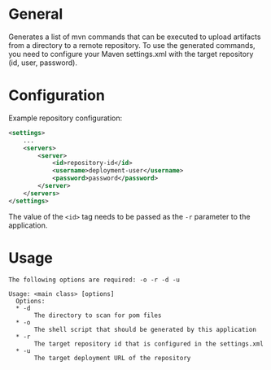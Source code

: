 # General
Generates a list of mvn commands that can be executed to upload artifacts from a directory to a
remote repository. To use the generated commands, you need to configure your Maven settings.xml with
the target repository (id, user, password).

# Configuration
Example repository configuration:
```xml
<settings>
    ...
    <servers>
        <server>
            <id>repository-id</id>
            <username>deployment-user</username>
            <password>password</password>
        </server>
    </servers>
</settings>

```

The value of the `<id>` tag needs to be passed as the `-r` parameter to the application.

# Usage
```
The following options are required: -o -r -d -u

Usage: <main class> [options]
  Options:
  * -d
       The directory to scan for pom files
  * -o
       The shell script that should be generated by this application
  * -r
       The target repository id that is configured in the settings.xml
  * -u
       The target deployment URL of the repository

```
